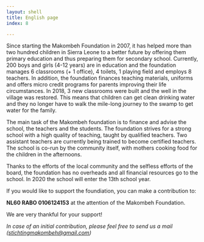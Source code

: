 ```yaml
---
layout: shell
title: English page
index: 8

---
```

Since starting the Makombeh Foundation in 2007, it has helped more than two hundred children in Sierra Leone to a better future by offering them primary education and thus preparing them for secondary school. Currently, 200 boys and girls (4-12 years) are in education and the foundation manages 6 classrooms (+ 1 office), 4 toilets, 1 playing field and employs 8 teachers. In addition, the foundation finances teaching materials, uniforms and offers micro credit programs for parents improving their life circumstances. In 2018, 3 new classrooms were built and the well in the village was restored. This means that children can get clean drinking water and they no longer have to walk the mile-long journey to the swamp to get water for the family.

The main task of the Makombeh foundation is to finance and advise the school, the teachers and the students. The foundation strives for a strong school with a high quality of teaching, taught by qualified teachers. Two assistant teachers are currently being trained to become certified teachers. The school is co-run by the community itself, with mothers cooking food for the children in the afternoons.

Thanks to the efforts of the local community and the selfless efforts of the board, the foundation has no overheads and all financial resources go to the school. In 2020 the school will enter the 13th school year.

If you would like to support the foundiation, you can make a contribution to:

**NL60 RABO 0106124153** at the attention of the Makombeh Foundation.

We are very thankful for your support! 

_In case of an initial contribution, please feel free to send us a mail (stichtingmakombeh@gmail.com)_ 
